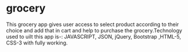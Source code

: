 # grocery
This grocery app gives user access to select product according to their choice and add that in cart and help to purchase the grocery.Technology used to uilt this app is-: JAVASCRIPT, JSON, jQuery, Bootstrap ,HTML-5, CSS-3 with fully working.
